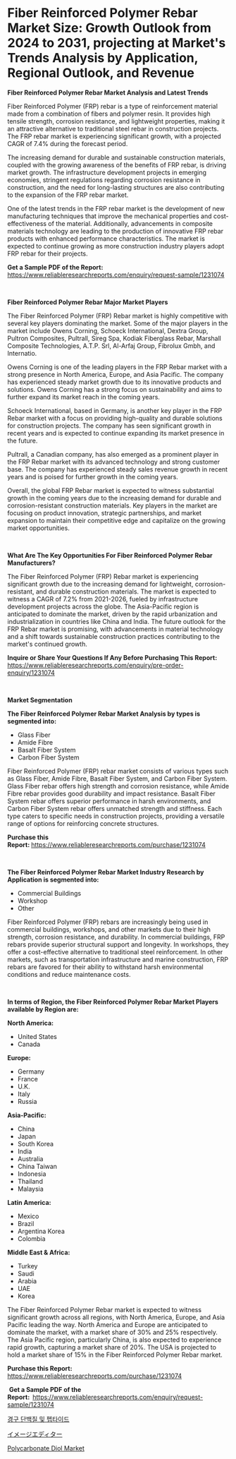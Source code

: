 <p><h1>Fiber Reinforced Polymer Rebar Market Size: Growth Outlook from 2024 to 2031, projecting at Market's Trends Analysis by Application, Regional Outlook, and Revenue</h1></p><p><strong>Fiber Reinforced Polymer Rebar Market Analysis and Latest Trends</strong></p>
<p><p>Fiber Reinforced Polymer (FRP) rebar is a type of reinforcement material made from a combination of fibers and polymer resin. It provides high tensile strength, corrosion resistance, and lightweight properties, making it an attractive alternative to traditional steel rebar in construction projects. The FRP rebar market is experiencing significant growth, with a projected CAGR of 7.4% during the forecast period.</p><p>The increasing demand for durable and sustainable construction materials, coupled with the growing awareness of the benefits of FRP rebar, is driving market growth. The infrastructure development projects in emerging economies, stringent regulations regarding corrosion resistance in construction, and the need for long-lasting structures are also contributing to the expansion of the FRP rebar market.</p><p>One of the latest trends in the FRP rebar market is the development of new manufacturing techniques that improve the mechanical properties and cost-effectiveness of the material. Additionally, advancements in composite materials technology are leading to the production of innovative FRP rebar products with enhanced performance characteristics. The market is expected to continue growing as more construction industry players adopt FRP rebar for their projects.</p></p>
<p><strong>Get a Sample PDF of the Report:&nbsp;</strong> <a href="https://www.reliableresearchreports.com/enquiry/request-sample/1231074">https://www.reliableresearchreports.com/enquiry/request-sample/1231074</a></p>
<p>&nbsp;</p>
<p><strong>Fiber Reinforced Polymer Rebar Major Market Players</strong></p>
<p><p>The Fiber Reinforced Polymer (FRP) Rebar market is highly competitive with several key players dominating the market. Some of the major players in the market include Owens Corning, Schoeck International, Dextra Group, Pultron Composites, Pultrall, Sireg Spa, Kodiak Fiberglass Rebar, Marshall Composite Technologies, A.T.P. Srl, Al-Arfaj Group, Fibrolux Gmbh, and Internatio.</p><p>Owens Corning is one of the leading players in the FRP Rebar market with a strong presence in North America, Europe, and Asia Pacific. The company has experienced steady market growth due to its innovative products and solutions. Owens Corning has a strong focus on sustainability and aims to further expand its market reach in the coming years.</p><p>Schoeck International, based in Germany, is another key player in the FRP Rebar market with a focus on providing high-quality and durable solutions for construction projects. The company has seen significant growth in recent years and is expected to continue expanding its market presence in the future.</p><p>Pultrall, a Canadian company, has also emerged as a prominent player in the FRP Rebar market with its advanced technology and strong customer base. The company has experienced steady sales revenue growth in recent years and is poised for further growth in the coming years.</p><p>Overall, the global FRP Rebar market is expected to witness substantial growth in the coming years due to the increasing demand for durable and corrosion-resistant construction materials. Key players in the market are focusing on product innovation, strategic partnerships, and market expansion to maintain their competitive edge and capitalize on the growing market opportunities.</p></p>
<p>&nbsp;</p>
<p><strong>What Are The Key Opportunities For Fiber Reinforced Polymer Rebar Manufacturers?</strong></p>
<p><p>The Fiber Reinforced Polymer (FRP) Rebar market is experiencing significant growth due to the increasing demand for lightweight, corrosion-resistant, and durable construction materials. The market is expected to witness a CAGR of 7.2% from 2021-2026, fueled by infrastructure development projects across the globe. The Asia-Pacific region is anticipated to dominate the market, driven by the rapid urbanization and industrialization in countries like China and India. The future outlook for the FRP Rebar market is promising, with advancements in material technology and a shift towards sustainable construction practices contributing to the market's continued growth.</p></p>
<p><strong>Inquire or Share Your Questions If Any Before Purchasing This Report:</strong> <a href="https://www.reliableresearchreports.com/enquiry/pre-order-enquiry/1231074">https://www.reliableresearchreports.com/enquiry/pre-order-enquiry/1231074</a></p>
<p>&nbsp;</p>
<p><strong>Market Segmentation</strong></p>
<p><strong>The Fiber Reinforced Polymer Rebar Market Analysis by types is segmented into:</strong></p>
<p><ul><li>Glass Fiber</li><li>Amide Fibre</li><li>Basalt Fiber System</li><li>Carbon Fiber System</li></ul></p>
<p><p>Fiber Reinforced Polymer (FRP) rebar market consists of various types such as Glass Fiber, Amide Fibre, Basalt Fiber System, and Carbon Fiber System. Glass Fiber rebar offers high strength and corrosion resistance, while Amide Fibre rebar provides good durability and impact resistance. Basalt Fiber System rebar offers superior performance in harsh environments, and Carbon Fiber System rebar offers unmatched strength and stiffness. Each type caters to specific needs in construction projects, providing a versatile range of options for reinforcing concrete structures.</p></p>
<p><strong>Purchase this Report:&nbsp;</strong><a href="https://www.reliableresearchreports.com/purchase/1231074">https://www.reliableresearchreports.com/purchase/1231074</a></p>
<p>&nbsp;</p>
<p><strong>The Fiber Reinforced Polymer Rebar Market Industry Research by Application is segmented into:</strong></p>
<p><ul><li>Commercial Buildings</li><li>Workshop</li><li>Other</li></ul></p>
<p><p>Fiber Reinforced Polymer (FRP) rebars are increasingly being used in commercial buildings, workshops, and other markets due to their high strength, corrosion resistance, and durability. In commercial buildings, FRP rebars provide superior structural support and longevity. In workshops, they offer a cost-effective alternative to traditional steel reinforcement. In other markets, such as transportation infrastructure and marine construction, FRP rebars are favored for their ability to withstand harsh environmental conditions and reduce maintenance costs.</p></p>
<p>&nbsp;</p>
<p><strong>In terms of Region, the Fiber Reinforced Polymer Rebar Market Players available by Region are:</strong></p>
<p>
    <p> <strong> North America: </strong>
        <ul>
            <li>United States</li>
            <li>Canada</li>
        </ul>
        </p> 
    <p> <strong> Europe: </strong>
        <ul>
            <li>Germany</li>
            <li>France</li>
            <li>U.K.</li>
            <li>Italy</li>
            <li>Russia</li>
        </ul>
        </p> 
    <p> <strong> Asia-Pacific: </strong>
        <ul>
            <li>China</li>
            <li>Japan</li>
            <li>South Korea</li>
            <li>India</li>
            <li>Australia</li>
            <li>China Taiwan</li>
            <li>Indonesia</li>
            <li>Thailand</li>
            <li>Malaysia</li>
        </ul>
        </p> 
    <p> <strong> Latin America: </strong>
        <ul>
            <li>Mexico</li>
            <li>Brazil</li>
            <li>Argentina Korea</li>
            <li>Colombia</li>
        </ul>
        </p> 
    <p> <strong> Middle East & Africa: </strong>
        <ul>
            <li>Turkey</li>
            <li>Saudi</li>
            <li>Arabia</li>
            <li>UAE</li>
            <li>Korea</li>
        </ul>
    </p>
    </p>
<p><p>The Fiber Reinforced Polymer Rebar market is expected to witness significant growth across all regions, with North America, Europe, and Asia Pacific leading the way. North America and Europe are anticipated to dominate the market, with a market share of 30% and 25% respectively. The Asia Pacific region, particularly China, is also expected to experience rapid growth, capturing a market share of 20%. The USA is projected to hold a market share of 15% in the Fiber Reinforced Polymer Rebar market.</p></p>
<p><strong>Purchase this Report: </strong><a href="https://www.reliableresearchreports.com/purchase/1231074">https://www.reliableresearchreports.com/purchase/1231074</a></p>
<p>&nbsp;<strong>Get a Sample PDF of the Report:&nbsp;&nbsp;</strong><a href="https://www.reliableresearchreports.com/enquiry/request-sample/1231074">https://www.reliableresearchreports.com/enquiry/request-sample/1231074</a></p>
<p><strong></strong></p>
<p><p><a href="https://github.com/crfsywufhm81415/Market-Research-Report-List-1/blob/main/3361788194022.md">경구 단백질 및 펩타이드</a></p><p><a href="https://github.com/zekaoe592392/Market-Research-Report-List-1/blob/main/7364521194298.md">イメージエディター</a></p><p><a href="https://github.com/RickHolmes3/Market-Research-Report-List-3/blob/main/polycarbonate-diol-market.md">Polycarbonate Diol Market</a></p></p>